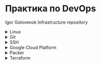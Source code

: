 # Практика по DevOps
Igor Golovenok Infrastructure repository

<details>
  <summary>Linux </summary>

### Иерархия файловой системы
`/bin` – исполняемые файлы; `/sbin` – исполяемые файлы; `/dev` – файлы устройств; `/etc` – файлы конфигурации; `/lib` – системные библиотеки; `/home` – каталоги пользователей; `/root` – каталог суперпользователя; `/usr` – размещение приложений; `/var` – данные приложений; `/tmp` – временный каталог системы; `/var/tmp` – временные каталоги приложений; `/proc` – файловый интерфейс ОС; `/opt` – аналог “Program Files”; `/mnt` – монтирование сетевых ФС `/media` – монтирование съемных ФС; `/boot` – загрузчик и ядросистемы; `/sys` – интерфейс кустройствам ОС; `/srv` – размещение Web-сайтов, FTP...

### Система помощи
`man`, `--help`, `info`

### Переменные окружения
(`echo $...`)
- Добавить переменную в `~/.Bashrc` или `~/.zshrc`: `export PATH="/usr/lib/postgresql/12/bin:$PATH"` `export PGDATA="/usr/local/pgsql/data"`
- Обновить `source ~/.bashrc`

- `SHELL` – содержит путь к shell текущего пользователя
- `LS_COLORS` – определяет соответствие между расширениями файлов и теми цветами которыми те отражаются в при выводе командой ls
- `USER` – текущий пользователь
- `HOME` – домашний каталог пользователя USER
- `PATH` – содержит пути для поиска файлов по умолчанию
- `PWD` – указывает на текущий каталог
- `LANG` – определяет текущие настройки локали

### Команды оболочки
- `env` – выводит список переменных окружения
- `export` – экспортирует переменные окружения, делая их доступными для других программ
- `echo` – выводит на терминал то, что передано в качестве параметра, в том числе и esc-последовательности
- `reset` – возврат настроек терминала к значениям по умолчанию
- `logout` – завершение текущего пользовательского сеанса
- `exit` – завершение сеанса работы с оболочкой

### Стандартные ввод, вывод и вывод ошибок
Стандартные потоки (файлы):
- `0` – Стандартный ввод (`stdin`)
- `1` – Стандартный вывод (`stdout`)
- `2` – Стандартный вывод ошибок (`stderr`)

### Основные команды для работы с файлами
- `which` - расположение программы программе
- `ls` – вывод содержимого каталога (`-R` - вложения)
- `tree` - дерево каталога (`-d` - только дирректории)
- `pwd` – выводит на консоль путь к текущему каталогу
- `cd` – смена текущего каталога
- `touch` – создание файла или изменение его временных меток
- `mkdir` – создание каталога
- `rm / rmdir `– удаление файла / каталога , поддерживается рекурсия (`-r`)
- `cp / mv` – копирование / переименование / перенос файлов и каталогов, поддерживается рекурсия (`-r`)
- `more / less` – постраничный просмотр текстовых файлов
- `ln` – создание ссылок на файлы (hard & soft) (`-s` - символьная ссылка)
- `cat / tac` – вывод содежимого файла в прямом и обратном порядках

### Дополнительные команды для работы с файлами
- `df` - отчёт об использовании дискового пространства
- `du` - оценка места на диске , занимаемого файлами и каталогами (`-h`)
- `sort` – сортировка строк в тектовых файлах
- `cut / paste` – работа с секциями файлов (вырезать / вставить)
- `head / tail` – вывод (первых / последних) строк файла на стандартный вывод
- `wc` – подсчет (размера файла, числа символов , слов, строк и т.п.)
- `tr` – замена символов по шаблону
- `dd` - преобразовать и копировать файл
- `tee` – транслящия stdin в stdout c ведением лога 
- `uniq` – нахождение дублирующихся строк
- `find /usr/bin -user root -type f -perm -4000` - поиск в каталоге bim, тип - файлы, с правами "4000"
- `grep` – поиск по шаблону (https://losst.ru/gerp-poisk-vnutri-fajlov-v-linux)
- Архивация (https://zen.yandex.ru/media/id/5bcde82f0c05e200aab52807/sozdanie-prosmotr-i-raspakovka-arhivov-tar-zip-rar-v-linux-targz-tarbz2-zip-rar-5cb49cf476b1a600b216cb7f)

### Типы файлов
Первая буква программы `ls -l`
- `f` или `-` — обыкновенный файл
- `l` — символьная ссылка
- `d` — директория
- `c` — символьное устройство
- `b` — блочное устройство
- `p` — pipe (FIFO) файл
- `s` — файл типа socket

### Управление правами доступа
- `chmod` — изменение прав доступа (`chmod` `[-R]` `[опции]` `права` `файл`) (`chmod u+r,go+w raphael-andres`)
- `umask` — маска прав доступа
- `chown` — изменение хозяина (доступна только для root ) (`chown` `[-R]` `user[:group]` `файл`)
- `chgrp` — изменение группы (`chgrp` `[-R]` `group` `файл`)
- *`-R` - рекурсивная смена

### Типы прав доступа к файлам (к каталогам)
- `r` — право на чтение из файла (право на просмотр содержимого директории)
- `w` — право на запись в файл (право на создание, удаление файлов в директории)
- `x` — право на исполнение (право на «прохождение » в и сквозь директорию)

### Символьный формат записи прав
- `u` - права хозяина; `g` - права группы; `o` - права всех остальных; `a` - все права; `+` - установить бит; `-` - сбросить бит; `=` - установить относительно.

### Права доступа (числа)
- `r = 4`, `w = 2`, `x = 1`,
-  `* _ _ _` - * - sticky бит на каталог (`1` - включить, `0` - выключить). Если включен, то файлы из каталога может удалить только root или владелец.
- для файлов дефолд — `664`; для директорий дефолд — `775` 


### Просмотр процессов
ps [опции]:
- `a` — показывает список всех процессов «привязанных» к терминалам
- `x` — показывает список процессов не «привязанных» к терминалу
- `е` — показывает все процессы системы
- `f` — показывает дерево процессов
- `u user` — список процессов пользователя
- `ps aux | less` `ps -e` `ps xaf` `pstree` `ps xa | grep cupsd` `pgrep cupsd`

### Создание пользователей и групп
- `useradd` (`-c "..."` - комментарий; `-m` - создание домашнего каталога; `-s /bin/sh` - добавление оболочки.)(`userdel` - удалить)
- `passwd [user]` - добавление пароля
- `adduser` - медленное сознание пользователя
- `usermod -L [user]` - блокировка пользователя. (`usermod -U [user]` - разблокировака)
- `vim /etc/passwd` - настройка пользователя (`sudo vipw`)
- `/etc/shadow` - хранение паролей
- `id [user]` - информация о пользователе
- `groupadd [group]` - создание группы (`groupdel` - удалить )
- `vim /etc/group` - добавить пользователя в группу (`sudo vigr`)

### Сетевые комманды
- `ifconfig` - показать мой IP адресс
- `ip addr show ` - показать мой IP адресс
- `route` - показать адресс раутера Gateway
- `ping` - протестировать коннекшен к адрессу
- `host` - дать IP адресс вэб сайта
- `dig` - дать IP адресс вэб сайта
- `netstat`  – выдать сетевые подключения компьютера
- `sudo apt-get install openssh-server -y` - для подключения к серверу (`ssh laptop`)




</details>

<details>
  <summary>Git </summary>

## Основные команды Git

- Настроить информацию об авторе: `git config --global user.name "Igor Golovenok"`, `git config --global user.email golovonokia@mail.ru`
- Инициализация репозитория: `git init`
- Проверка состояния: `git status`
- Создание и переход на ветку second: `git checkout -b second`
- Слияние веток: ` git merge`
- Удаление ветки second: `git branch -d second`
- Добавление файлов: `git add`
- Создание коммита: `git commit -m "..."`
- Настройка удаленного репозитория : `git remote add origin git@github.com:golovenok/infrastructure.git`
- Пушим ветку second `git push --set-upstream origin second`

</details>

<details>
  <summary>SSH </summary>

  ## SSH
https://wiki.archlinux.org/index.php/SSH_keys \
https://rtfm.co.ua/ssh-rsa-klyuchi-i-ssh-agent-upravlenie-ssh-klyuchami-i-ix-parolyami/

  - Создание ключа: `ssh-keygen -t rsa -f ~/.ssh/appuser_ssh -C appuser -P ""`
  - Проверка работы агента: `eval "$(ssh-agent -s)"`
  - Добавление ключа в агента: `ssh-add ~/.ssh/appuser_ssh`
  - Подключение: `ssh -i ~/.ssh/appuser appuser@34.77.105.249`
  - Подключение через bastion: `ssh -J appuser@34.77.105.249 appuser@10.132.0.4`
  

<details>
  <summary>Алиас (~/.ssh/config) </summary>

```
  Host bastion
      HostName 34.77.105.249
      User appuser
      IdentityFile ~/.ssh/appuser
      

  Host someinternalhost
      HostName 10.132.0.4
      User appuser
      ProxyJump bastion
      IdentityFile ~/.ssh/appuser
```
</details>

Копирование файлов через SSH: https://www.shellhacks.com/ru/copy-files-ssh-10-examples

</details>

<details>
  <summary>Google Cloud Platform </summary>

  ### Установка gcloud

- `sudo snap install google-cloud-sdk --classic`
- `gcloud auth application-default login`

  ### Files
- `gsp/create-reddit-vm.sh` - cкрипт cоздает instance "reddit-app"
- `gsp/create-firewall-puma.sh` - скрипт создает firewall rules "default-puma-server"


</details>

<details>
  <summary>Packer </summary>
  
  ## Создание image с приложением Reddit в gsp
  https://github.com/express42/reddit/tree/monolith

  ### Files
  - `packer/variables.json` - файл с переменными.
  - `packer/app.json` - образ reddit-app-base c установленным Ruby.
  - `packer/db.json` - образ reddit-db-base c установленным Mongodb.
  - `packer/reddit-base.json` - образ reddit-base с установленными Ruby и Mongodb.
  - `packer/reddit-full.json` - образ reddit-full (на основе reddit-base) с готовым приложением Reddit.

  
  ### Terminal
  - Проверка на ошибки: `packer validate ./reddit-base.json`
  - Создание image: `packer build -var-file variables.json reddit-full.json`
</details>

<details>
    <summary>Terraform </summary>
  
  ## Создание VM instances в gcp с помощью Terraform


  ### Files
  - `stage/main.tf` - конфигурационный файл.
  - `stage/variables.tf` - файл под input vars.
  - `stage/outputs.tf` - файл выходных переменных.
  - `stage/terraform.tfvars` - значения переменных, которые не имеют дефолтного значения.
  - `terraform.tfstate` - Terraform хранит в этом файле состояние управляемых им ресурсов.
  - `modules` - дирректория, содержащая в себе модули: \
      `app` - модуль создающий instanse "reddit-app", compute address "reddit-app-ip", firewall rules "allow-puma-default" \
      `db` - модуль создающий instanse "reddit-db", firewall rules "allow-mongo-default" \
      `vcp` - создает firewall rules "default-allow-ssh"
  - `storage-bucket` - https://registry.terraform.io/modules/SweetOps/storage-bucket/google/latest
  
  ### Terminal
  - `terraform -v` - узнать версию 
  -  `terraform init` - инициализация модулей Terraform:
  - `terraform plan` - планирование изменений
  -  `terraform apply -auto-approve=true` - пуск
  - `terraform destroy` - удаление
  - `terraform taint "module.vcp.google_compute_firewall.firewall_ssh` - позволяет пометить ресурс, который terraform должен пересоздать, при следующем запуске.
</details>
